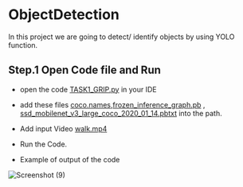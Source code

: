 # ObjectDetection
In this project we are going to detect/ identify objects by using YOLO function.

## Step.1 Open Code file and Run

- open the code [TASK1_GRIP.py](https://github.com/VinayDhiman/ObjectDetection/blob/main/TASK1_GRIP.py) in your IDE

- add these files [coco.names](https://github.com/VinayDhiman/ObjectDetection/blob/main/coco.names),[frozen_inference_graph.pb](https://github.com/VinayDhiman/ObjectDetection/blob/main/frozen_inference_graph.pb) , [ssd_mobilenet_v3_large_coco_2020_01_14.pbtxt](https://github.com/VinayDhiman/ObjectDetection/blob/main/ssd_mobilenet_v3_large_coco_2020_01_14.pbtxt) into the path.

- Add input Video [walk.mp4](https://github.com/VinayDhiman/ObjectDetection/blob/main/walk.mp4)
- Run the Code.

- Example of output of the code


![Screenshot (9)](https://user-images.githubusercontent.com/65610858/128368056-a3fd9a8d-1f23-46b8-a871-ec859c57198e.png)
